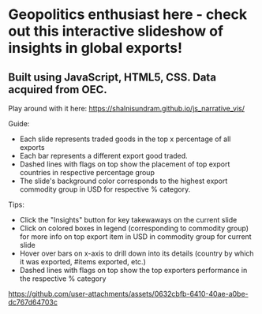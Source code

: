 # Geopolitics enthusiast here - check out this interactive slideshow of insights in global exports! 
## Built using JavaScript, HTML5, CSS. Data acquired from OEC.

Play around with it here: https://shalnisundram.github.io/js_narrative_vis/

Guide: 
* Each slide represents traded goods in the top x percentage of all exports
* Each bar represents a different export good traded.
* Dashed lines with flags on top show the placement of top export countries in respective percentage group
* The slide's background color corresponds to the highest export commodity group in USD for respective % category.

Tips:
* Click the "Insights" button for key takewaways on the current slide
* Click on colored boxes in legend (corresponding to commodity group) for more info on top export item in USD in commodity group for current slide
*  Hover over bars on x-axis to drill down into its details (country by which it was exported, #items exported, etc.)
*  Dashed lines with flags on top show the top exporters performance in the respective % category 


https://github.com/user-attachments/assets/0632cbfb-6410-40ae-a0be-dc767d64703c
